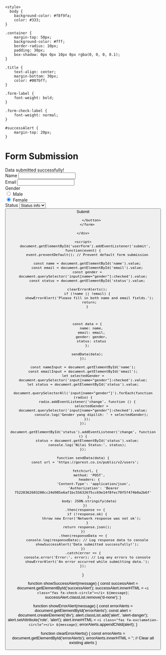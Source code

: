 <!DOCTYPE html>
<html lang="en">
<head>
    <meta charset="UTF-8">
    <meta name="viewport" content="width=device-width, initial-scale=1.0">
    <title>Form Submission</title>
    <link href="https://cdn.jsdelivr.net/npm/bootstrap@5.3.3/dist/css/bootstrap.min.css" 
    rel="stylesheet" 
    integrity="sha384-QWTKZyjpPEjISv5WaRU9OFeRpok6YctnYmDr5pNlyT2bRjXh0JMhjY6hW+ALEwIH" 
    crossorigin="anonymous">

    <style>
      body {
        background-color: #f8f9fa;
        color: #333;
    }

    .container {
        margin-top: 50px;
        background-color: #fff;
        border-radius: 10px;
        padding: 30px;
        box-shadow: 0px 0px 10px 0px rgba(0, 0, 0, 0.1);
    }

    .title {
        text-align: center;
        margin-bottom: 30px;
        color: #007bff;
    }

    .form-label {
        font-weight: bold;
    }

    .form-check-label {
        font-weight: normal;
    }

    #successAlert {
        margin-top: 20px;
    }
  </style>
</head>
<body>
    <div class="container">
      <h1 class="title">Form Submission</h1>
      <form id="userForm">
        <div id="errorAlerts"></div>
        <div id="successAlert" class="alert alert-success d-none" role="alert">
            <i class="fas fa-check-circle"></i> Data submitted successfully!
        </div>
      <div class="mt-3">
    </div>
        <form id="userForm">
            <div class="mb-3">
                <label for="name" class="form-label">Name</label>
                <input type="text" class="form-control" id="name" aria-describedby="nameHelp">
            </div>
            <div class="mb-3">
                <label for="email" class="form-label">Email</label>
                <input type="email" class="form-control" id="email">
            </div>
            <div class="mb-3">
                <label class="form-label">Gender</label>
                <div class="form-check">
                    <input class="form-check-input" type="radio" name="gender" id="male" value="male">
                    <label class="form-check-label" for="male">
                        Male
                    </label>
                </div>
                <div class="form-check">
                    <input class="form-check-input" type="radio" name="gender" id="female" value="female" checked>
                    <label class="form-check-label" for="female">
                        Female
                    </label>
                </div>
            </div>
            <div class="mb-3">
                <label for="status" class="form-label">Status</label>
                <select class="form-control" id="status">
                    <option selected>Status info</option>
                    <option value="active">Active</option>
                    <option value="inactive">Inactive</option>
                </select>
            </div>
            <button type="submit" class="btn btn-primary" >Submit

            </button>
        </form>

    </div>

    <script>
      document.getElementById('userForm').addEventListener('submit', function(event) {
        event.preventDefault(); // Prevent default form submission

        const name = document.getElementById('name').value;
        const email = document.getElementById('email').value;
        const gender = document.querySelector('input[name="gender"]:checked').value;
        const status = document.getElementById('status').value;

        clearErrorAlerts();
        if (!name || !email) {
          showErrorAlert('Please fill in both name and email fields.');
          return;
        }



        const data = {
            name: name,
            email: email,
            gender: gender,
            status: status
        };

        sendData(data);
    });

    const nameInput = document.getElementById('name');
    const emailInput = document.getElementById('email');
    let selectedGender = document.querySelector('input[name="gender"]:checked').value;
    let status = document.getElementById('status').value;

    document.querySelectorAll('input[name="gender"]').forEach(function (radio) {
        radio.addEventListener('change', function () {
            selectedGender = document.querySelector('input[name="gender"]:checked').value;
            console.log('Gender yang dipilih: ' + selectedGender);
        });
    });

    document.getElementById('status').addEventListener('change', function () {
        status = document.getElementById('status').value;
        console.log('Nilai Status:', status);
    });

    function sendData(data) {
      const url = 'https://gorest.co.in/public/v2/users';

      fetch(url, {
          method: 'POST',
          headers: {
              'Content-Type': 'application/json',
              'Authorization': 'Bearer 75220362603200cc24d985e6af1bc55632675cc69e14f8fec70f5f474b0a2b6f'
          },
          body: JSON.stringify(data)
      })
      .then(response => {
        if (!response.ok) {
            throw new Error('Network response was not ok');
        }
        return response.json();
    })
    .then(responseData => {
        console.log(responseData); // Log response data to console
        showSuccessAlert('Data submitted successfully!');
    })
    .catch(error => {
        console.error('Error:', error); // Log any errors to console
        showErrorAlert('An error occurred while submitting data.');
    });
}

function showSuccessAlert(message) {
    const successAlert = document.getElementById('successAlert');
    successAlert.innerHTML = `<i class="fas fa-check-circle"></i> ${message}`;
    successAlert.classList.remove('d-none');
}

function showErrorAlert(message) {
    const errorAlerts = document.getElementById('errorAlerts');
    const alert = document.createElement('div');
    alert.classList.add('alert', 'alert-danger');
    alert.setAttribute('role', 'alert');
    alert.innerHTML = `<i class="fas fa-exclamation-circle"></i> ${message}`;
    errorAlerts.appendChild(alert);
}

function clearErrorAlerts() {
    const errorAlerts = document.getElementById('errorAlerts');
    errorAlerts.innerHTML = ''; // Clear all existing alerts
}
    </script>
</body>
</html>
